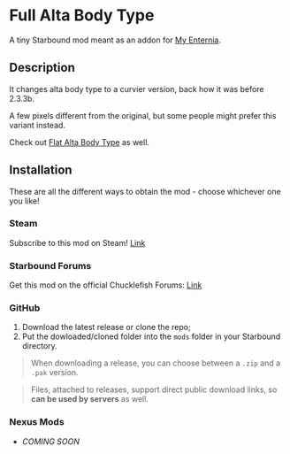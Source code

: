 # Full Alta Body Type

A tiny Starbound mod meant as an addon for [My Enternia](https://github.com/Ceterai/Enternia).

## Description

It changes alta body type to a curvier version, back how it was before 2.3.3b.

A few pixels different from the original, but some people might prefer this variant instead.

Check out [Flat Alta Body Type](https://github.com/Ceterai/AltaFlatBodyType) as well.

## Installation

These are all the different ways to obtain the mod - choose whichever one you like!

### Steam

Subscribe to this mod on Steam! [Link](https://steamcommunity.com/sharedfiles/filedetails/?id=3290885202)

### Starbound Forums

Get this mod on the official Chucklefish Forums: [Link](https://community.playstarbound.com/resources/full-alta-body-type.6319/)

### GitHub

1. Download the latest release or clone the repo;
1. Put the dowloaded/cloned folder into the `mods` folder in your Starbound directory.

> When downloading a release, you can choose between a `.zip` and a `.pak` version.

> Files, attached to releases, support direct public download links, so **can be used by servers** as well.

### Nexus Mods

- *COMING SOON*
